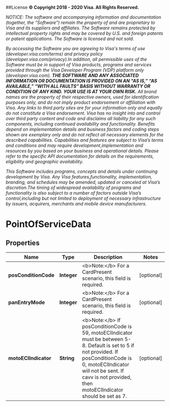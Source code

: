 ##License
**© Copyright 2018 - 2020 Visa. All Rights Reserved.** 

*NOTICE: The software and accompanying information and documentation (together, the “Software”) remain the property of and are proprietary to Visa and its suppliers and affiliates. The Software remains protected by intellectual property rights and may be covered by U.S. and foreign patents or patent applications. The Software is licensed and not sold.*

*By accessing the Software you are agreeing to Visa's terms of use (developer.visa.com/terms) and privacy policy (developer.visa.com/privacy).In addition, all permissible uses of the Software must be in support of Visa products, programs and services provided through the Visa Developer Program (VDP) platform only (developer.visa.com). **THE SOFTWARE AND ANY ASSOCIATED INFORMATION OR DOCUMENTATION IS PROVIDED ON AN “AS IS,” “AS AVAILABLE,” “WITH ALL FAULTS” BASIS WITHOUT WARRANTY OR CONDITION OF ANY KIND. YOUR USE IS AT YOUR OWN RISK.** All brand names are the property of their respective owners, used for identification purposes only, and do not imply product endorsement or affiliation with Visa. Any links to third party sites are for your information only and equally do not constitute a Visa endorsement. Visa has no insight into and control over third party content and code and disclaims all liability for any such components, including continued availability and functionality. Benefits depend on implementation details and business factors and coding steps shown are exemplary only and do not reflect all necessary elements for the described capabilities. Capabilities and features are subject to Visa’s terms and conditions and may require development,implementation and resources by you based on your business and operational details. Please refer to the specific API documentation for details on the requirements, eligibility and geographic availability.*

*This Software includes programs, concepts and details under continuing development by Visa. Any Visa features,functionality, implementation, branding, and schedules may be amended, updated or canceled at Visa’s discretion.The timing of widespread availability of programs and functionality is also subject to a number of factors outside Visa’s control,including but not limited to deployment of necessary infrastructure by issuers, acquirers, merchants and mobile device manufacturers.*

# PointOfServiceData

## Properties
Name | Type | Description | Notes
------------ | ------------- | ------------- | -------------
**posConditionCode** | **Integer** | &lt;b&gt;Note:&lt;/b&gt; For a CardPresent scenario, this field is required. |  [optional]
**panEntryMode** | **Integer** | &lt;b&gt;Note:&lt;/b&gt; For a CardPresent scenario, this field is required. |  [optional]
**motoECIIndicator** | **String** | &lt;b&gt;Note:&lt;/b&gt; If posConditionCode is 59, motoECIIndicator must be between 5-8. Default is set to 5 if not provided. If posConditionCode is 0, motoECIIndicator will not be sent. If cavv is not provided, then motoECIIndicator should be set as 7. |  [optional]
